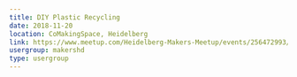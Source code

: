 ```yaml
---
title: DIY Plastic Recycling
date: 2018-11-20
location: CoMakingSpace, Heidelberg
link: https://www.meetup.com/Heidelberg-Makers-Meetup/events/256472993/
usergroup: makershd
type: usergroup
---
```

